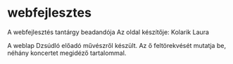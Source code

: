 # webfejlesztes
A webfejlesztés tantárgy beadandója
Az oldal készítője: Kolarik Laura 

A weblap Dzsúdló előadó művészről készült. Az ő feltörekvését mutatja be, néhány koncertet megidéző tartalommal.
